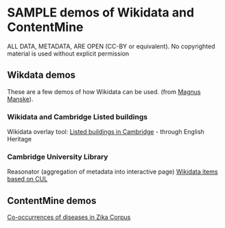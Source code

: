 # SAMPLE demos of Wikidata and ContentMine
ALL DATA, METADATA, ARE OPEN (CC-BY or equivalent). No copyrighted material is used without explicit permission


## Wikdata demos
These are a few demos of how Wikidata can be used. (from [Magnus Manske](https://en.wikipedia.org/wiki/Magnus_Manske)).

### Wikidata and Cambridge Listed buildings
Wikidata overlay tool:
[Listed buildings in Cambridge](https://tools.wmflabs.org/wikishootme/#lat=52.204082366142&lng=0.11190176010131837&zoom=16&layers=wikidata_image,wikidata_no_image&sparql_filter=%3Fq%20wdt%3AP1435%20wd%3AQ15700834) - through English Heritage

### Cambridge University Library 
Reasonator (aggregation of metadata into interactive page)
[Wikidata items based on CUL](http://tools.wmflabs.org/reasonator/?q=Q1028334)

## ContentMine demos

[Co-occurrences of diseases in Zika Corpus](https://contentmine-demo.herokuapp.com/cooccurrences)


